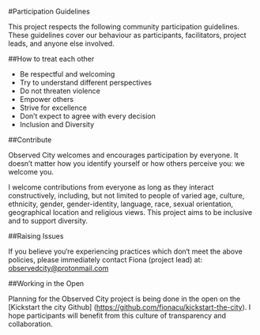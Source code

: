 #Participation Guidelines

This project respects the following community participation guidelines. These guidelines cover our behaviour as participants, facilitators, project leads, and anyone else involved.

##How to treat each other

* Be respectful and welcoming
* Try to understand different perspectives
* Do not threaten violence
* Empower others
* Strive for excellence
* Don’t expect to agree with every decision
* Inclusion and Diversity

##Contribute

Observed City welcomes and encourages participation by everyone. It doesn’t matter how you identify yourself or how others perceive you: we welcome you.

I welcome contributions from everyone as long as they interact constructively, including, but not limited to people of varied age, culture, ethnicity, gender, gender-identity, language, race, sexual orientation, geographical location and religious views. This project aims to be inclusive and to support diversity.

##Raising Issues

If you believe you‘re experiencing practices which don‘t meet the above policies, please immediately contact Fiona (project lead) at: observedcity@protonmail.com

##Working in the Open

Planning for the Observed City project is being done in the open on the [Kickstart the city Github] (https://github.com/fionacu/kickstart-the-city). I hope participants will benefit from this culture of transparency and collaboration.
